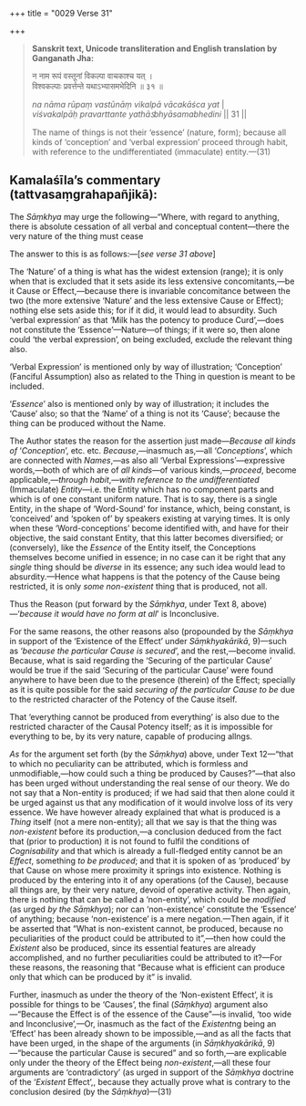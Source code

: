 +++
title = "0029 Verse 31"

+++
> **Sanskrit text, Unicode transliteration and English translation by Ganganath Jha:** 
>
> न नाम रूपं वस्तूनां विकल्पा वाचकाश्च यत् ।  
> विश्वकल्पाः प्रवर्त्तन्ते यथाऽभ्यासमभेदिनि ॥ ३१ ॥ 
>
> *na nāma rūpaṃ vastūnāṃ vikalpā vācakāśca yat* \|  
> *viśvakalpāḥ pravarttante yathāऽbhyāsamabhedini* \|\| 31 \|\| 
>
> The name of things is not their ‘essence’ (nature, form); because all kinds of ‘conception’ and ‘verbal expression’ proceed through habit, with reference to the undifferentiated (immaculate) entity.—(31)



## Kamalaśīla’s commentary (tattvasaṃgrahapañjikā):

The *Sāṃkhya* may urge the following—“Where, with regard to anything, there is absolute cessation of all verbal and conceptual content—there the very nature of the thing must cease

The answer to this is as follows:—[*see verse 31 above*]

The ‘Nature’ of a thing is what has the widest extension (range); it is only when that is excluded that it sets aside its less extensive concomitants,—be it Cause or Effect,—because there is invariable concomitance between the two (the more extensive ‘Nature’ and the less extensive Cause or Effect); nothing else sets aside this; for if it did, it would lead to absurdity. Such ‘verbal expression’ as that ‘Milk has the potency to produce Curd’,—does not constitute the ‘Essence’—Nature—of things; if it were so, then alone could ‘the verbal expression’, on being excluded, exclude the relevant thing also.

‘Verbal Expression’ is mentioned only by way of illustration; ‘Conception’ (Fanciful Assumption) also as related to the Thing in question is meant to be included.

‘*Essence*’ also is mentioned only by way of illustration; it includes the ‘Cause’ also; so that the ‘Name’ of a thing is not its ‘Cause’; because the thing can be produced without the Name.

The Author states the reason for the assertion just made—*Because all kinds of* ‘*Conception*’, etc. etc. *Because*,—inasmuch as,—all ‘*Conceptions*’, which are connected with *Names*,—as also all ‘Verbal Expressions’—expressive words,—both of which are of *all kinds*—of various kinds,—*proceed*, become applicable,—*through habit*,—*with reference to the undifferentiated* (Immaculate) *Entity*—i.e. the Entity which has no component parts and which is of one constant uniform nature. That is to say, there is a single Entity, in the shape of ‘Word-Sound’ for instance, which, being constant, is ‘conceived’ and ‘spoken of’ by speakers existing at varying times. It is only when these ‘Word-conceptions’ become identified with, and have for their objective, the said constant Entity, that this latter becomes diversified; or (conversely), like the *Essence* of the Entity itself, the Conceptions themselves become unified in essence; in no case can it be right that any *single* thing should be *diverse* in its essence; any such idea would lead to absurdity.—Hence what happens is that the potency of the Cause being restricted, it is only *some non-existent* thing that is produced, not all.

Thus the Reason (put forward by the *Sāṃkhya*, under Text 8, above)—‘*because it would have no form at all*’ is Inconclusive.

For the same reasons, the other reasons also (propounded by the *Sāṃkhya* in support of the ‘Existence of the Effect’ under *Sāṃkhyakārikā*, 9)—such as ‘*because the particular Cause is secured*’, and the rest,—become invalid. Because, what is said regarding the ‘Securing of the particular Cause’ would be true if the said ‘Securing of the particular Cause’ were found anywhere to have been due to the presence (therein) of the Effect; specially as it is quite possible for the said *securing of the particular Cause to be* due to the restricted character of the Potency of the Cause itself.

That ‘everything cannot be produced from everything’ is also due to the restricted character of the Causal Potency itself; as it is impossible for everything to be, by its very nature, capable of producing allngs.

*As* for the argument set forth (by the *Sāṃkhya*) above, under Text 12—“that to which no peculiarity can be attributed, which is formless and unmodifiable,—how could such a thing be produced by Causes?”—that also has been urged without understanding the real sense of our theory. We do not say that a Non-entity is produced; if we had said that then alone could it be urged against us that any modification of it would involve loss of its very essence. We have however already explained that what is produced is a *Thing* itself (not a mere non-entity); all that we say is that the thing was *non-existent* before its production,—a conclusion deduced from the fact that (prior to production) it is not found to fulfil the conditions of *Cognisability* and that which is already a full-fledged entity cannot be an *Effect*, something *to be produced*; and that it is spoken of as ‘produced’ by that Cause on whose mere proximity it springs into existence. Nothing is produced by the entering into it of any operations (of the Cause), because all things are, by their very nature, devoid of operative activity. Then again, there is nothing that can be called a ‘non-entity’, which could be *modified* (as urged *by the Sāṃkhya*); nor can ‘non-existence’ constitute the ‘Essence’ of anything; because ‘non-existence’ is a mere negation.—Then again, if it be asserted that “What is non-existent cannot, be produced, because no peculiarities of the product could be attributed to it”,—then how could the *Existent* also be produced, since its essential features are already accomplished, and no further peculiarities could be attributed to it?—For these reasons, the reasoning that “Because what is efficient can produce only that which can be produced by it” is invalid.

Further, inasmuch as under the theory of the ‘Non-existent Effect’, it is possible for things to be ‘Causes’, the final (*Sāṃkhya*) argument also—“Because the Effect is of the essence of the Cause”—is invalid, ‘too wide and Inconclusive’,—Or, inasmuch as the fact of the *Existent*ng being an ‘Effect’ has been already shown to be impossible,—and as all the facts that have been urged, in the shape of the arguments (in *Sāṃkhyakārikā*, 9)—“because the particular Cause is secured” and so forth,—are explicable only under the theory of the Effect being *non-existent*,—all these four arguments are ‘contradictory’ (as urged in support of the *Sāṃkhya* doctrine of the ‘*Existent* Effect’,, because they actually prove what is contrary to the conclusion desired (by the *Sāṃkhya*)—(31)


